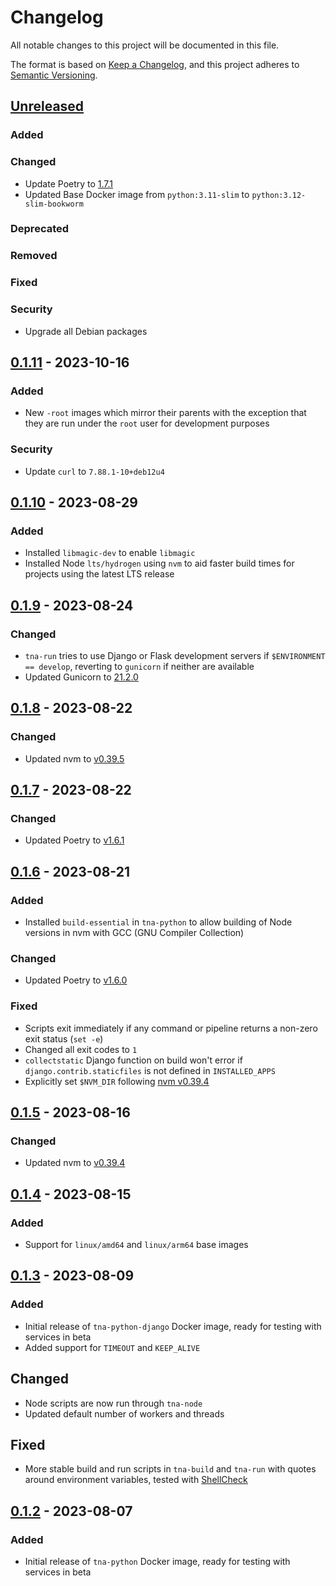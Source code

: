 # Changelog

All notable changes to this project will be documented in this file.

The format is based on [Keep a Changelog](https://keepachangelog.com/en/1.0.0/),
and this project adheres to [Semantic Versioning](https://semver.org/spec/v2.0.0.html).

## [Unreleased](https://github.com/nationalarchives/docker/compare/v0.1.11...HEAD)

### Added
### Changed

- Update Poetry to [1.7.1](https://github.com/python-poetry/poetry/releases/tag/1.7.1)
- Updated Base Docker image from `python:3.11-slim` to `python:3.12-slim-bookworm`

### Deprecated
### Removed
### Fixed
### Security

- Upgrade all Debian packages

## [0.1.11](https://github.com/nationalarchives/docker/compare/v0.1.10...v0.1.11) - 2023-10-16

### Added

- New `-root` images which mirror their parents with the exception that they are run under the `root` user for development purposes

### Security

- Update `curl` to `7.88.1-10+deb12u4`

## [0.1.10](https://github.com/nationalarchives/docker/compare/v0.1.9...v0.1.10) - 2023-08-29

### Added

- Installed `libmagic-dev` to enable `libmagic`
- Installed Node `lts/hydrogen` using `nvm` to aid faster build times for projects using the latest LTS release

## [0.1.9](https://github.com/nationalarchives/docker/compare/v0.1.8...v0.1.9) - 2023-08-24

### Changed

- `tna-run` tries to use Django or Flask development servers if `$ENVIRONMENT == develop`, reverting to `gunicorn` if neither are available
- Updated Gunicorn to [21.2.0](https://github.com/benoitc/gunicorn/releases/tag/21.2.0)

## [0.1.8](https://github.com/nationalarchives/docker/compare/v0.1.7...v0.1.8) - 2023-08-22

### Changed

- Updated nvm to [v0.39.5](https://github.com/nvm-sh/nvm/releases/tag/v0.39.5)

## [0.1.7](https://github.com/nationalarchives/docker/compare/v0.1.6...v0.1.7) - 2023-08-22

### Changed

- Updated Poetry to [v1.6.1](https://github.com/python-poetry/poetry/releases/tag/1.6.1)

## [0.1.6](https://github.com/nationalarchives/docker/compare/v0.1.5...v0.1.6) - 2023-08-21

### Added

- Installed `build-essential` in `tna-python` to allow building of Node versions in nvm with GCC (GNU Compiler Collection)

### Changed

- Updated Poetry to [v1.6.0](https://github.com/python-poetry/poetry/releases/tag/1.6.0)

### Fixed

- Scripts exit immediately if any command or pipeline returns a non-zero exit status (`set -e`)
- Changed all exit codes to `1`
- `collectstatic` Django function on build won't error if `django.contrib.staticfiles` is not defined in `INSTALLED_APPS`
- Explicitly set `$NVM_DIR` following [nvm v0.39.4](https://github.com/nvm-sh/nvm/releases/tag/v0.39.4)

## [0.1.5](https://github.com/nationalarchives/docker/compare/v0.1.4...v0.1.5) - 2023-08-16

### Changed

- Updated nvm to [v0.39.4](https://github.com/nvm-sh/nvm/releases/tag/v0.39.4)

## [0.1.4](https://github.com/nationalarchives/docker/compare/v0.1.3...v0.1.4) - 2023-08-15

### Added

- Support for `linux/amd64` and `linux/arm64` base images

## [0.1.3](https://github.com/nationalarchives/docker/compare/v0.1.2...v0.1.3) - 2023-08-09

### Added

- Initial release of `tna-python-django` Docker image, ready for testing with services in beta
- Added support for `TIMEOUT` and `KEEP_ALIVE`

## Changed

- Node scripts are now run through `tna-node`
- Updated default number of workers and threads

## Fixed

- More stable build and run scripts in `tna-build` and `tna-run` with quotes around environment variables, tested with [ShellCheck](https://www.shellcheck.net/)

## [0.1.2](https://github.com/nationalarchives/docker/releases/tag/v0.1.2) - 2023-08-07

### Added

- Initial release of `tna-python` Docker image, ready for testing with services in beta
